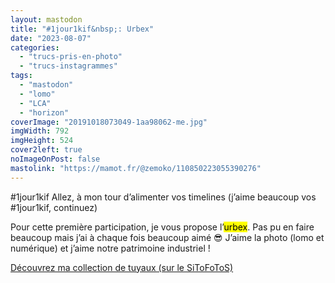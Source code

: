 ```yaml
---
layout: mastodon
title: "#1jour1kif&nbsp;: Urbex"
date: "2023-08-07"
categories: 
  - "trucs-pris-en-photo"
  - "trucs-instagrammes"
tags: 
  - "mastodon"
  - "lomo"
  - "LCA"
  - "horizon"
coverImage: "20191018073049-1aa98062-me.jpg"
imgWidth: 792
imgHeight: 524
cover2left: true
noImageOnPost: false
mastolink: "https://mamot.fr/@zemoko/110850223055390276"
---
```


#1jour1kif
Allez, à mon tour d’alimenter vos timelines (j’aime beaucoup vos #1jour1kif, continuez)

Pour cette première participation, je vous propose l’<mark>urbex</mark>. Pas pu en faire beaucoup mais j’ai à chaque fois beaucoup aimé 😎 J’aime la photo (lomo et numérique) et j’aime notre patrimoine industriel&nbsp;!

<a href="https://sitofotos.6x8.org/index.php?/category/tuyaux">Découvrez ma collection de tuyaux (sur le SiToFoToS)</a>
